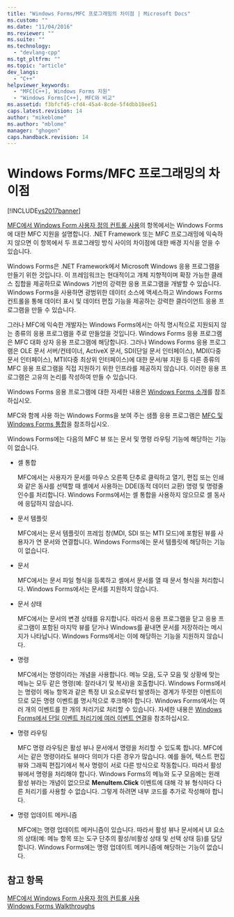 ```yaml
---
title: "Windows Forms/MFC 프로그래밍의 차이점 | Microsoft Docs"
ms.custom: ""
ms.date: "11/04/2016"
ms.reviewer: ""
ms.suite: ""
ms.technology: 
  - "devlang-cpp"
ms.tgt_pltfrm: ""
ms.topic: "article"
dev_langs: 
  - "C++"
helpviewer_keywords: 
  - "MFC[C++], Windows Forms 지원"
  - "Windows Forms[C++], MFC와 비교"
ms.assetid: f3bfcf45-cfd4-45a4-8cde-5f4dbb18ee51
caps.latest.revision: 14
author: "mikeblome"
ms.author: "mblome"
manager: "ghogen"
caps.handback.revision: 14
---
```

# Windows Forms/MFC 프로그래밍의 차이점
[!INCLUDE[vs2017banner](../assembler/inline/includes/vs2017banner.md)]

[MFC에서 Windows Form 사용자 정의 컨트롤 사용](../dotnet/using-a-windows-form-user-control-in-mfc.md)의 항목에서는 Windows Forms에 대한 MFC 지원을 설명합니다.  .NET Framework 또는 MFC 프로그래밍에 익숙하지 않으면 이 항목에서 두 프로그래밍 방식 사이의 차이점에 대한 배경 지식을 얻을 수 있습니다.  
  
 Windows Forms은 .NET Framework에서 Microsoft Windows 응용 프로그램을 만들기 위한 것입니다.  이 프레임워크는 현대적이고 개체 지향적이며 확장 가능한 클래스 집합을 제공하므로 Windows 기반의 강력한 응용 프로그램을 개발할 수 있습니다.  Windows Forms을 사용하면 광범위한 데이터 소스에 액세스하고 Windows Forms 컨트롤을 통해 데이터 표시 및 데이터 편집 기능을 제공하는 강력한 클라이언트 응용 프로그램을 만들 수 있습니다.  
  
 그러나 MFC에 익숙한 개발자는 Windows Forms에서는 아직 명시적으로 지원되지 않는 종류의 응용 프로그램을 주로 만들었을 것입니다.  Windows Forms 응용 프로그램은 MFC 대화 상자 응용 프로그램에 해당합니다.  그러나 Windows Forms 응용 프로그램은 OLE 문서 서버\/컨테이너, ActiveX 문서, SDI\(단일 문서 인터페이스\), MDI\(다중 문서 인터페이스\), MTI\(다중 최상위 인터페이스\)에 대한 문서\/뷰 지원 등 다른 종류의 MFC 응용 프로그램을 직접 지원하기 위한 인프라를 제공하지 않습니다.  이러한 응용 프로그램은 고유의 논리를 작성하여 만들 수 있습니다.  
  
 Windows Forms 응용 프로그램에 대한 자세한 내용은 [Windows Forms 소개](../Topic/Windows%20Forms%20Overview.md)를 참조하십시오.  
  
 MFC와 함께 사용 하는 Windows Forms을 보여 주는 샘플 응용 프로그램은 [MFC 및 Windows Forms 통합](http://www.microsoft.com/downloads/details.aspx?FamilyID=987021bc-e575-4fe3-baa9-15aa50b0f599&displaylang=en)을 참조하십시오.  
  
 Windows Forms에는 다음의 MFC 뷰 또는 문서 및 명령 라우팅 기능에 해당하는 기능이 없습니다.  
  
-   셸 통합  
  
     MFC에서는 사용자가 문서를 마우스 오른쪽 단추로 클릭하고 열기, 편집 또는 인쇄와 같은 동사를 선택할 때 셸에서 사용하는 DDE\(동적 데이터 교환\) 명령 및 명령줄 인수를 처리합니다.  Windows Forms에서는 셸 통합을 사용하지 않으므로 셸 동사에 응답하지 않습니다.  
  
-   문서 템플릿  
  
     MFC에서는 문서 템플릿이 프레임 창\(MDI, SDI 또는 MTI 모드\)에 포함된 뷰를 사용자가 연 문서와 연결합니다.  Windows Forms에는 문서 템플릿에 해당하는 기능이 없습니다.  
  
-   문서  
  
     MFC에서는 문서 파일 형식을 등록하고 셸에서 문서를 열 때 문서 형식을 처리합니다.  Windows Forms에서는 문서를 지원하지 않습니다.  
  
-   문서 상태  
  
     MFC에서는 문서의 변경 상태를 유지합니다.  따라서 응용 프로그램을 닫고 응용 프로그램이 포함된 마지막 뷰를 닫거나 Windows를 끝내면 문서를 저장하라는 메시지가 나타납니다.  Windows Forms에서는 이에 해당하는 기능을 지원하지 않습니다.  
  
-   명령  
  
     MFC에서는 명령이라는 개념을 사용합니다.  메뉴 모음, 도구 모음 및 상황에 맞는 메뉴는 모두 같은 명령\(예: 잘라내기 및 복사\)을 호출합니다.  Windows Forms에서는 명령이 메뉴 항목과 같은 특정 UI 요소로부터 발생하는 경계가 뚜렷한 이벤트이므로 모든 명령 이벤트를 명시적으로 후크해야 합니다.  Windows Forms에서는 여러 개의 이벤트를 한 개의 처리기로 처리할 수 있습니다.  자세한 내용은 [Windows Forms에서 단일 이벤트 처리기에 여러 이벤트 연결](../Topic/How%20to:%20Connect%20Multiple%20Events%20to%20a%20Single%20Event%20Handler%20in%20Windows%20Forms.md)을 참조하십시오.  
  
-   명령 라우팅  
  
     MFC 명령 라우팅은 활성 뷰나 문서에서 명령을 처리할 수 있도록 합니다.  MFC에서는 같은 명령이라도 뷰마다 의미가 다른 경우가 많습니다. 예를 들어, 텍스트 편집 뷰와 그래픽 편집기에서 복사 명령이 서로 다른 방식으로 작동합니다. 따라서 활성 뷰에서 명령을 처리해야 합니다.  Windows Forms의 메뉴와 도구 모음에는 원래 활성 뷰라는 개념이 없으므로 **MenuItem.Click** 이벤트에 대해 각 뷰 형식마다 다른 처리기를 사용할 수 없습니다. 그렇게 하려면 내부 코드를 추가로 작성해야 합니다.  
  
-   명령 업데이트 메커니즘  
  
     MFC에는 명령 업데이트 메커니즘이 있습니다.  따라서 활성 뷰나 문서에서 UI 요소의 상태\(예: 메뉴 항목 또는 도구 단추의 활성\/비활성 상태 및 선택 상태 등\)를 담당합니다.  Windows Forms에는 명령 업데이트 메커니즘에 해당하는 기능이 없습니다.  
  
## 참고 항목  
 [MFC에서 Windows Form 사용자 정의 컨트롤 사용](../dotnet/using-a-windows-form-user-control-in-mfc.md)   
 [Windows Forms Walkthroughs](http://msdn.microsoft.com/ko-kr/fd44d13d-4733-416f-aefc-32592e59e5d9)